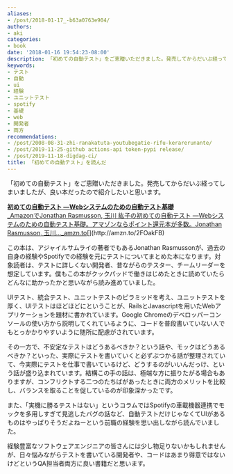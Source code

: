 ```yaml
---
aliases:
- /post/2018-01-17_-b63a0763e904/
authors:
- aki
categories:
- book
date: '2018-01-16 19:54:23-08:00'
description: 「初めての自動テスト」をご恵贈いただきました。発売してからだいぶ経ってしまいましたが、良い本だったので紹介したいと思います。
keywords:
- テスト
- 自動
- ui
- 経験
- ユニットテスト
- spotify
- 基礎
- web
- 開発者
- 両方
recommendations:
- /post/2008-08-31-zhi-ranakatuta-youtubegatie-rifu-kerarerunante/
- /post/2019-11-25-github actions-api token-pypi release/
- /post/2019-11-18-digdag-ci/
title: 「初めての自動テスト」を読んだ
---
```


「初めての自動テスト」をご恵贈いただきました。発売してからだいぶ経ってしまいましたが、良い本だったので紹介したいと思います。

[**初めての自動テスト ―Webシステムのための自動テスト基礎**  
_AmazonでJonathan Rasmusson, 玉川 紘子の初めての自動テスト ―Webシステムのための自動テスト基礎。アマゾンならポイント還元本が多数。Jonathan Rasmusson, 玉川…_amzn.to](http://amzn.to/2FOakFB "http://amzn.to/2FOakFB")[](http://amzn.to/2FOakFB)

この本は、アジャイルサムライの著者でもあるJonathan Rasmussonが、過去の自身の経験やSpotifyでの経験を元にテストについてまとめた本になります。対象読者は、テストに詳しくない開発者、昔ながらのテスター、チームリーダーを想定しています。僕もこの本がクックパッドで働きはじめたときに読めていたらどんなに助かったかと思いながら読み進めていました。

UIテスト、統合テスト、ユニットテストのピラミッドを考え、ユニットテストを厚く、UIテストはほどほどにということが、RailsとJavascriptを用いたWebアプリケーションを題材に書かれています。Google Chromeのデベロッパーコンソールの使い方から説明してくれているように、コードを普段書いていない人でもとっかかりやすいように随所に配慮がされています。

その一方で、不安定なテストはどうあるべきか？という話や、モックはどうあるべきか？といった、実際にテストを書いていくと必ずぶつかる話が整理されていて、今実際にテストを仕事で書いているけど、どうするのがいいんだっけ、という話が盛り込まれています。結構この手の話は、極端な方に振りたがる場合もありますが、コンフリクトする二つのたちばがあったときに両方のメリットを比較し、バランスを取ることを促しているのが印象深かったです。

また、「実機に勝るテストはない」というコラムではSpotifyの車載機器連携でモックを多用しすぎて見逃したバグの話など、自動テストだけじゃなくてUIがあるものはやっぱりそうだよねーという前職の経験を思い出しながら読んでいました。

経験豊富なソフトウェアエンジニアの皆さんには少し物足りないかもしれませんが、日々悩みながらテストを書いている開発者や、コードはあまり得意ではないけどというQA担当者両方に良い書籍だと思います。